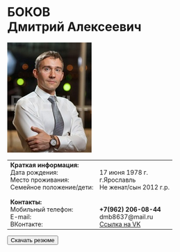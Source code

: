 <body>
  <h1>БОКОВ
<br>Дмитрий Алексеевич</h1>
<img src="1_MG_3769.jpg">
<table>
  <tbody>
    <tr>
      <td valign="top" align="LEFT"><strong>Краткая информация:</strong><br>Дата рождения:<br>Место проживания:<br>Семейное положение/дети:<br><br><strong>Контакты:</strong><br>Мобильный телефон:<br>E-mail:<br>ВКонтакте:</td>
      <td valign="top" align="LEFT"><br>17 июня 1978 г.<br>г.Ярославль<br>Не женат/сын 2012 г.р.<br><br><br><strong>+7(962) 206-08-44</strong><br>dmb8637@mail.ru<br><a HREF="https://vk.com/id32994005" target="_blank">Ссылка на VK</a></td>
    </tr>
  </tbody>
</table>
<p align="left"><a href="anketa_D_A_Bokov.docx"><button>Скачать резюме</button></a></p>
</body>
